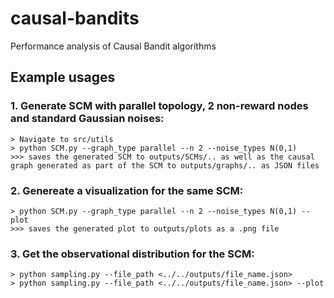# causal-bandits
Performance analysis of Causal Bandit algorithms 

## Example usages
### 1. Generate SCM with parallel topology, 2 non-reward nodes and standard Gaussian noises:
    > Navigate to src/utils
    > python SCM.py --graph_type parallel --n 2 --noise_types N(0,1) 
    >>> saves the generated SCM to outputs/SCMs/.. as well as the causal graph generated as part of the SCM to outputs/graphs/.. as JSON files
### 2. Genereate a visualization for the same SCM:
    > python SCM.py --graph_type parallel --n 2 --noise_types N(0,1) --plot
    >>> saves the generated plot to outputs/plots as a .png file
### 3. Get the observational distribution for the SCM:
    > python sampling.py --file_path <../../outputs/file_name.json>
    > python sampling.py --file_path <../../outputs/file_name.json> --plot